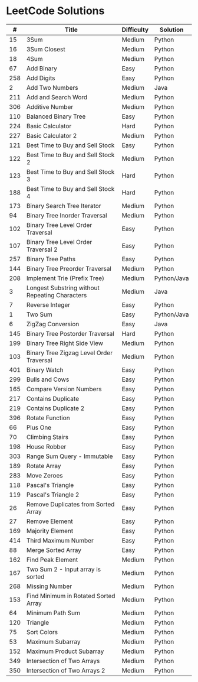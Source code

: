 # LeetCode Solutions

| #             | Title                                             | Difficulty | Solution     | 
| ------------- | ------------------------------------------------- | ---------- | ------------ |
| 15            | 3Sum                                              | Medium     | Python       |
| 16            | 3Sum Closest                                      | Medium     | Python       |
| 18            | 4Sum                                              | Medium     | Python       |
| 67            | Add Binary                                        | Easy       | Python       |
| 258           | Add Digits                                        | Easy       | Python       |
| 2             | Add Two Numbers                                   | Medium     | Java         |
| 211           | Add and Search Word                               | Medium     | Python       |
| 306           | Additive Number                                   | Medium     | Python       |
| 110           | Balanced Binary Tree                              | Easy       | Python       |
| 224           | Basic Calculator                                  | Hard       | Python       |
| 227           | Basic Calculator 2                                | Medium     | Python       |
| 121           | Best Time to Buy and Sell Stock                   | Easy       | Python       |
| 122           | Best Time to Buy and Sell Stock 2                 | Medium     | Python       |
| 123           | Best Time to Buy and Sell Stock 3                 | Hard       | Python       |
| 188           | Best Time to Buy and Sell Stock 4                 | Hard       | Python       |
| 173           | Binary Search Tree Iterator                       | Medium     | Python       |
| 94            | Binary Tree Inorder Traversal                     | Medium     | Python       |
| 102           | Binary Tree Level Order Traversal                 | Easy       | Python       |
| 107           | Binary Tree Level Order Traversal 2               | Easy       | Python       |
| 257           | Binary Tree Paths                                 | Easy       | Python       |
| 144           | Binary Tree Preorder Traversal                    | Medium     | Python       |
| 208           | Implement Trie (Prefix Tree)                      | Medium     | Python/Java  |
| 3             | Longest Substring without Repeating Characters    | Medium     | Java         |
| 7             | Reverse Integer                                   | Easy       | Python       |
| 1             | Two Sum                                           | Easy       | Python/Java  |
| 6             | ZigZag Conversion                                 | Easy       | Java         |
| 145           | Binary Tree Postorder Traversal                   | Hard       | Python       |
| 199           | Binary Tree Right Side View                       | Medium     | Python       |
| 103           | Binary Tree Zigzag Level Order Traversal          | Medium     | Python       |
| 401           | Binary Watch                                      | Easy       | Python       |
| 299           | Bulls and Cows                                    | Easy       | Python       |
| 165           | Compare Version Numbers                           | Easy       | Python       |
| 217           | Contains Duplicate                                | Easy       | Python       |
| 219           | Contains Duplicate 2                              | Easy       | Python       |
| 396           | Rotate Function                                   | Easy       | Python       |
| 66            | Plus One                                          | Easy       | Python       |
| 70            | Climbing Stairs                                   | Easy       | Python       |
| 198           | House Robber                                      | Easy       | Python       |
| 303           | Range Sum Query - Immutable                       | Easy       | Python       |
| 189           | Rotate Array                                      | Easy       | Python       |
| 283           | Move Zeroes                                       | Easy       | Python       |
| 118           | Pascal's Triangle                                 | Easy       | Python       |
| 119           | Pascal's Triangle 2                               | Easy       | Python       |
| 26            | Remove Duplicates from Sorted Array               | Easy       | Python       |
| 27            | Remove Element                                    | Easy       | Python       |
| 169           | Majority Element                                  | Easy       | Python       |
| 414           | Third Maximum Number                              | Easy       | Python       |
| 88            | Merge Sorted Array                                | Easy       | Python       |
| 162           | Find Peak Element                                 | Medium     | Python       |
| 167           | Two Sum 2 - Input array is sorted                 | Medium     | Python       |
| 268           | Missing Number                                    | Medium     | Python       | 
| 153           | Find Minimum in Rotated Sorted Array              | Medium     | Python       |
| 64            | Minimum Path Sum                                  | Medium     | Python       | 
| 120           | Triangle                                          | Medium     | Python       |
| 75            | Sort Colors                                       | Medium     | Python       |
| 53            | Maximum Subarray                                  | Medium     | Python       |
| 152           | Maximum Product Subarray                          | Medium     | Python       |
| 349           | Intersection of Two Arrays                        | Medium     | Python       |
| 350           | Intersection of Two Arrays 2                      | Medium     | Python       |   
